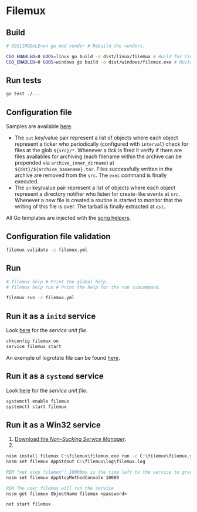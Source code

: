 # Filemux

## Build

```bash
# GO111MODULE=on go mod vendor # Rebuild the vendors.

CGO_ENABLED=0 GOOS=linux go build -o dist/linux/filemux # Build for Linux.
CGO_ENABLED=0 GOOS=windows go build -o dist/windows/filemux.exe # Build for Windows.
```

## Run tests

```bash
go test ./...
```

## Configuration file

Samples are available [here](samples/etc/filemux).

- The `out` key/value pair represent a list of objects where each object represent a ticker who periodically (configured with `interval`) check for files at the glob `${src}/*`. Whenever a tick is fired it verify if there are files availables for archiving (each filename within the archive can be prepended via `archive_inner_dirname`) at `${dst}/${archive_basename}.tar`. Files successfully written in the archive are removed from the `src`. The `exec` command is finally executed.
- The `in` key/value pair represent a list of objects where each object represent a directory notifier who listen for create-like events at `src`. Whenever a new file is created a routine is started to monitor that the writing of this file is over. The tarball is finally extracted at `dst`.

All Go templates are injected with the [sprig helpers](http://masterminds.github.io/sprig).

## Configuration file validation

```bash
filemux validate -c filemux.yml
```

## Run

```bash
# filemux help # Print the global help.
# filemux help run # Print the help for the run subcommand.

filemux run -c filemux.yml
```

## Run it as a `initd` service

Look [here](samples/etc/init.d/filemux) for the *service unit file*.

```bash
chkconfig filemux on
service filemux start
```

An exemple of logrotate file can be found [here](samples/etc/logrotate.d/filemux).

## Run it as a `systemd` service

Look [here](samples/etc/systemd/system/filemux.service) for the *service unit file*.

```bash
systemctl enable filemux
systemctl start filemux
```

## Run it as a Win32 service 

1. [Download the *Non-Sucking Service Manager*](https://nssm.cc/download).
2.
```cmd
nssm install filemux C:\filemux\filemux.exe run -c C:\filemux\filemux.yml
nssm set filemux AppStdout C:\filemux\log\filemux.log

REM "net stop filemux": 10000ms is the time left to the service to gracefully stop before TerminateProcess() is called.
nssm set filemux AppStopMethodConsole 10000

REM The user filemux will run the service
nssm get filemux ObjectName filemux <password>

net start filemux
```
